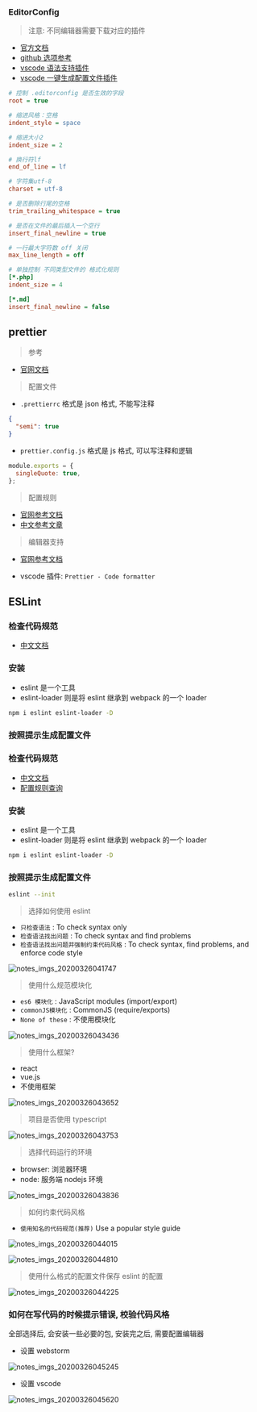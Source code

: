 ### EditorConfig

> 注意: 不同编辑器需要下载对应的插件

- [官方文档](https://editorconfig.org/)
- [github 选项参考](https://github.com/editorconfig/editorconfig/wiki/EditorConfig-Properties)
- [vscode 语法支持插件](https://marketplace.visualstudio.com/items?itemName=EditorConfig.EditorConfig)
- [vscode 一键生成配置文件插件](https://marketplace.visualstudio.com/items?itemName=nepaul.editorconfiggenerator)

```ini
# 控制 .editorconfig 是否生效的字段
root = true

# 缩进风格：空格
indent_style = space

# 缩进大小2
indent_size = 2

# 换行符lf
end_of_line = lf

# 字符集utf-8
charset = utf-8

# 是否删除行尾的空格
trim_trailing_whitespace = true

# 是否在文件的最后插入一个空行
insert_final_newline = true

# 一行最大字符数 off 关闭
max_line_length = off

# 单独控制 不同类型文件的 格式化规则
[*.php]
indent_size = 4

[*.md]
insert_final_newline = false
```

## prettier

> 参考

- [官网文档](https://prettier.io)

> 配置文件

- `.prettierrc` 格式是 json 格式, 不能写注释

```json
{
  "semi": true
}
```

- `prettier.config.js` 格式是 js 格式, 可以写注释和逻辑

```js
module.exports = {
  singleQuote: true,
};
```

> 配置规则

- [官网参考文档](https://prettier.io/docs/en/options.html)
- [中文参考文章](https://www.cnblogs.com/linjunfu/p/10880381.html)

> 编辑器支持

- [官网参考文档](https://prettier.io/docs/en/editors.html)

* vscode 插件: `Prettier - Code formatter`

## ESLint

### 检查代码规范

- [中文文档](http://eslint.cn/)

### 安装

- eslint 是一个工具
- eslint-loader 则是将 eslint 继承到 webpack 的一个 loader

```sh
npm i eslint eslint-loader -D
```

### 按照提示生成配置文件

### 检查代码规范

- [中文文档](http://eslint.cn/)
- [配置规则查询](http://eslint.cn/docs/rules/)

### 安装

- eslint 是一个工具
- eslint-loader 则是将 eslint 继承到 webpack 的一个 loader

```sh
npm i eslint eslint-loader -D
```

### 按照提示生成配置文件

```sh
eslint --init
```

> 选择如何使用 eslint

- `只检查语法` : To check syntax only
- `检查语法找出问题` : To check syntax and find problems
- `检查语法找出问题并强制约束代码风格` : To check syntax, find problems, and enforce code style

![notes_imgs_20200326041747](https://raw.githubusercontent.com/liaohui5/images/main/images/202206131705745.png)

> 使用什么规范模块化

- `es6 模块化` : JavaScript modules (import/export)
- `commonJS模块化` : CommonJS (require/exports)
- `None of these` : 不使用模块化

![notes_imgs_20200326043436](https://raw.githubusercontent.com/liaohui5/images/main/images/202206131705536.png)

> 使用什么框架?

- react
- vue.js
- 不使用框架

![notes_imgs_20200326043652](https://raw.githubusercontent.com/liaohui5/images/main/images/202206131705868.png)

> 项目是否使用 typescript

![notes_imgs_20200326043753](https://raw.githubusercontent.com/liaohui5/images/main/images/202206131705966.png)

> 选择代码运行的环境

- browser: 浏览器环境
- node: 服务端 nodejs 环境

![notes_imgs_20200326043836](https://raw.githubusercontent.com/liaohui5/images/main/images/202206131705198.png)

> 如何约束代码风格

- `使用知名的代码规范(推荐)` Use a popular style guide

![notes_imgs_20200326044015](https://raw.githubusercontent.com/liaohui5/images/main/images/202206131705197.png)

![notes_imgs_20200326044810](https://raw.githubusercontent.com/liaohui5/images/main/images/202206131705627.png)

> 使用什么格式的配置文件保存 eslint 的配置

![notes_imgs_20200326044225](https://raw.githubusercontent.com/liaohui5/images/main/images/202206131705210.png)

### 如何在写代码的时候提示错误, 校验代码风格

全部选择后, 会安装一些必要的包, 安装完之后, 需要配置编辑器

- 设置 webstorm

![notes_imgs_20200326045245](https://raw.githubusercontent.com/liaohui5/images/main/images/202206131705895.png)

- 设置 vscode

![notes_imgs_20200326045620](https://raw.githubusercontent.com/liaohui5/images/main/images/202206131705954.png)

